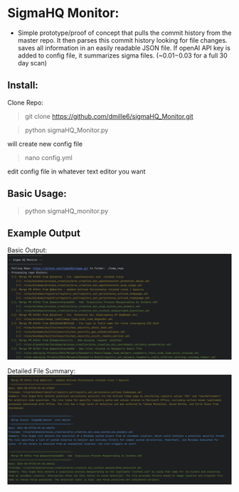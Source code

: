 # SigmaHQ Monitor:
 - Simple prototype/proof of concept that pulls the commit history from the master repo.
It then parses this commit history looking for file changes. saves all information in an easily readable JSON file. 
 If openAI API key is added to config file, it summarizes sigma files. (~$0.01-$0.03 for a full 30 day scan)

## Install:
Clone Repo: 
>git clone https://github.com/dmille6/sigmaHQ_Monitor.git

>python sigmaHQ_Monitor.py 

 will create new config file
 
> nano config.yml

edit config file in whatever text editor you want

## Basic Usage:
> python sigmaHQ_monitor.py

## Example Output
Basic Output:
![Application Screenshot](screenshots/Screenshot1.png)

Detailed File Summary:
![Application Screenshot](screenshots/Screenshot2.png)



